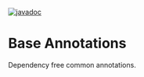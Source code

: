 [![javadoc](https://javadoc.io/badge2/org.creekservice/creek-base-annotation/javadoc.svg)](https://javadoc.io/doc/org.creekservice/creek-base-annotation)

# Base Annotations

Dependency free common annotations.